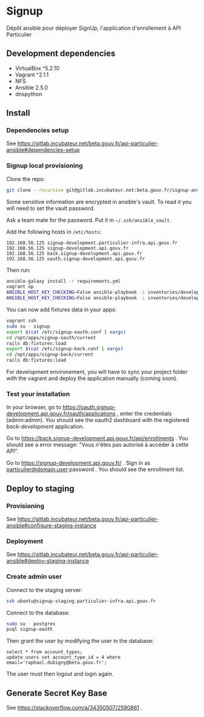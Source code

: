 # Signup

Dépôt ansible pour déployer SignUp, l'application d'enrollement à API Particulier

## Development dependencies

- VirtualBox ^5.2.10
- Vagrant ^2.1.1
- NFS
- Ansible 2.5.0
- dnspython

## Install

### Dependencies setup

See https://gitlab.incubateur.net/beta.gouv.fr/api-particulier-ansible#dependencies-setup

### Signup local provisioning

Clone the repo:

```bash
git clone --recursive git@gitlab.incubateur.net:beta.gouv.fr/signup-ansible.git
```

Some sensitive information are encrypted in ansible's vault. To read it you will need to set the vault password.

Ask a team mate for the password. Put it in `~/.ssh/ansible_vault`.

Add the following hosts in `/etc/hosts`:

```text
192.168.56.125 signup-development.particulier-infra.api.gouv.fr
192.168.56.125 signup-development.api.gouv.fr
192.168.56.125 back.signup-development.api.gouv.fr
192.168.56.125 oauth.signup-development.api.gouv.fr
```

Then run:

```bash
ansible-galaxy install -r requirements.yml
vagrant up
ANSIBLE_HOST_KEY_CHECKING=False ansible-playbook -i inventories/development/hosts configure.yml
ANSIBLE_HOST_KEY_CHECKING=False ansible-playbook -i inventories/development/hosts deploy.yml
```

You can now add fixtures data in your apps:

```bash
vagrant ssh
sudo su - signup
export $(cat /etc/signup-oauth.conf | xargs)
cd /opt/apps/signup-oauth/current
rails db:fixtures:load
export $(cat /etc/signup-back.conf | xargs)
cd /opt/apps/signup-back/current
rails db:fixtures:load
```

For development environement, you will have to sync your project folder with the vagrant and deploy the application manually (coming soon).

### Test your installation

In your browser, go to https://oauth.signup-development.api.gouv.fr/oauth/applications , enter the credentials (admin:admin).
You should see the oauth2 dashboard with the registered *back-development* application.

Go to https://back.signup-development.api.gouv.fr/api/enrollments . You should see a error message: "Vous n'êtes pas autorisé à accéder à cette API".

Go to https://signup-development.api.gouv.fr/ . Sign in as particulier@domain.user:password . You should see the enrollment list.

## Deploy to staging

### Provisioning

See https://gitlab.incubateur.net/beta.gouv.fr/api-particulier-ansible#configure-staging-instance

### Deployment

See https://gitlab.incubateur.net/beta.gouv.fr/api-particulier-ansible#deploy-staging-instance

### Create admin user

Connect to the staging server:

```bash
ssh ubuntu@signup-staging.particulier-infra.api.gouv.fr
```

Connect to the database:

```bash
sudo su - postgres
psql signup-oauth
```

Then grant the user by modifying the user in the database:

```postgres-sql
select * from account_types;
update users set account_type_id = 4 where email='raphael.dubigny@beta.gouv.fr';
```

The user must then logout and login again.

## Generate Secret Key Base

See https://stackoverflow.com/a/34350507/2590861 .
